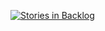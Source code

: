 [![Stories in Backlog](https://badge.waffle.io/vragosta/dracobit.io.png?label=backlog&title=Backlog)](https://waffle.io/vragosta/dracobit.io)

